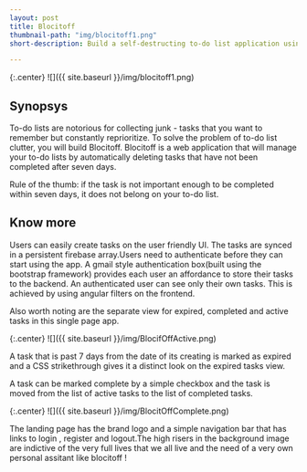 ```yaml
---
layout: post
title: Blocitoff
thumbnail-path: "img/blocitoff1.png"
short-description: Build a self-destructing to-do list application using angularJS and firebase api.

---
```


{:.center}
![]({{ site.baseurl }}/img/blocitoff1.png)

## Synopsys

To-do lists are notorious for collecting junk - tasks that you want to remember but constantly reprioritize. To solve the problem of to-do list clutter, you will build Blocitoff. Blocitoff is a web application that will manage your to-do lists by automatically deleting tasks that have not been completed after seven days.

Rule of the thumb: if the task is not important enough to be completed within seven days, it does not belong on your to-do list.


## Know more
Users can easily create tasks on the user friendly UI. The tasks are synced in a persistent firebase array.Users need to authenticate before they can start using the app.
A gmail style authentication box(built using the bootstrap framework) provides each user an affordance to store their tasks to the backend. An authenticated user can see only their own tasks. This is achieved by using angular filters on the frontend.

Also worth noting are the separate view for expired, completed and active tasks in this single page app.

{:.center}
![]({{ site.baseurl }}/img/BlocifOffActive.png)


A task that is past 7 days from the date of its creating is marked as expired and a CSS strikethrough gives it a distinct look on the expired tasks view.

A task can be marked complete by a simple checkbox and the task is moved from the list of active tasks to the list of completed tasks.

{:.center}
![]({{ site.baseurl }}/img/BlocitOffComplete.png)


The landing page has the brand logo and a simple navigation bar that has links to login , register and logout.The high risers in the background image are indictive of the very full lives that we all live and the need of a very own personal assitant like blocitoff !


